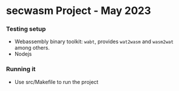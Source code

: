 # secwasm Project - May 2023

### Testing setup
- Webassembly binary toolkit: `wabt`, provides `wat2wasm` and `wasm2wat` among others.
- Nodejs

### Running it
- Use src/Makefile to run the project

